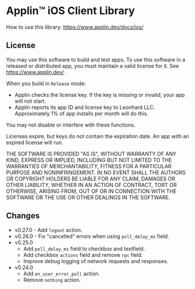 # Applin&trade; iOS Client Library

How to use this library: https://www.applin.dev/docs/ios/

## License

You may use this software to build and test apps.
To use this software in a released or distributed app,
you must maintain a valid license for it.
See https://www.applin.dev/ .

When you build in `Release` mode:

- Applin checks the license key.
  If the key is missing or invalid, your app will not start.
- Applin reports its app ID and license key to Leonhard LLC.
  Approximately 1% of app installs per month will do this.

You may not disable or interfere with these functions.

Licenses expire, but keys do not contain the expiration date.
An app with an expired license will run.

THE SOFTWARE IS PROVIDED "AS IS", WITHOUT WARRANTY OF ANY KIND, EXPRESS OR
IMPLIED, INCLUDING BUT NOT LIMITED TO THE WARRANTIES OF MERCHANTABILITY,
FITNESS FOR A PARTICULAR PURPOSE AND NONINFRINGEMENT. IN NO EVENT SHALL THE
AUTHORS OR COPYRIGHT HOLDERS BE LIABLE FOR ANY CLAIM, DAMAGES OR OTHER
LIABILITY, WHETHER IN AN ACTION OF CONTRACT, TORT OR OTHERWISE, ARISING FROM,
OUT OF OR IN CONNECTION WITH THE SOFTWARE OR THE USE OR OTHER DEALINGS IN THE
SOFTWARE.

## Changes
- v0.27.0 - Add `logout` action.
- v0.26.0 - Fix "cancelled" errors when using `poll_delay_ms` field.
- v0.25.0
    - Add `poll_delay_ms` field to checkbox and textfield.
    - Add checkbox `actions` field and remove `rpc` field.
    - Improve debug logging of network requests and responses.
- v0.24.0
    - Add `on_user_error_poll` action.
    - Remove `nothing` action.
